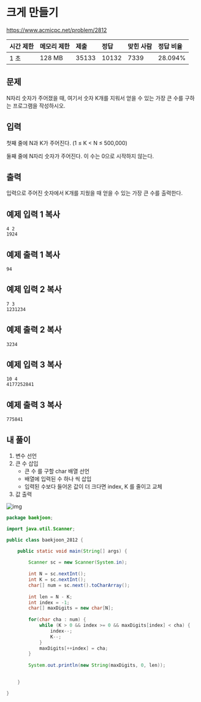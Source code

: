 # 크게 만들기 

https://www.acmicpc.net/problem/2812 

| 시간 제한 | 메모리 제한 | 제출  | 정답  | 맞힌 사람 | 정답 비율 |
| :-------- | :---------- | :---- | :---- | :-------- | :-------- |
| 1 초      | 128 MB      | 35133 | 10132 | 7339      | 28.094%   |

## 문제

N자리 숫자가 주어졌을 때, 여기서 숫자 K개를 지워서 얻을 수 있는 가장 큰 수를 구하는 프로그램을 작성하시오.

## 입력

첫째 줄에 N과 K가 주어진다. (1 ≤ K < N ≤ 500,000)

둘째 줄에 N자리 숫자가 주어진다. 이 수는 0으로 시작하지 않는다.

## 출력

입력으로 주어진 숫자에서 K개를 지웠을 때 얻을 수 있는 가장 큰 수를 출력한다.

## 예제 입력 1 복사

```
4 2
1924
```

## 예제 출력 1 복사

```
94
```

## 예제 입력 2 복사

```
7 3
1231234
```

## 예제 출력 2 복사

```
3234
```

## 예제 입력 3 복사

```
10 4
4177252841
```

## 예제 출력 3 복사

```
775841
```



## 내 풀이

1. 변수 선언
2. 큰 수 삽입
   * 큰 수 를 구할 char 배열 선언
   * 배열에 입력된 수 하나 씩 삽입
   * 입력된 수보다 들어온 값이 더 크다면 index, K 를 줄이고 교체
3. 값 출력

![img](https://postfiles.pstatic.net/MjAyNDA5MDdfMTkz/MDAxNzI1NzE2MzU0NTg1.RWACmfMEIfCWO4iHsnaxAHNgyBP7LknWSFi09NzanDAg.gxq-lggf-1G83QXsCO5ltqpbTsSve6u4hlFCAy7jEOwg.PNG/image.png?type=w773)

```java
package baekjoon;

import java.util.Scanner;

public class baekjoon_2812 {

	public static void main(String[] args) {
		
		Scanner sc = new Scanner(System.in);
		
		int N = sc.nextInt();
		int K = sc.nextInt();
		char[] num = sc.next().toCharArray();
		
		int len = N - K;
		int index = -1;
		char[] maxDigits = new char[N];
		
		for(char cha : num) {
			while (K > 0 && index >= 0 && maxDigits[index] < cha) {
				index--;
                K--;
            }
            maxDigits[++index] = cha;
		}
		
		System.out.println(new String(maxDigits, 0, len));
		

	}

}
```

